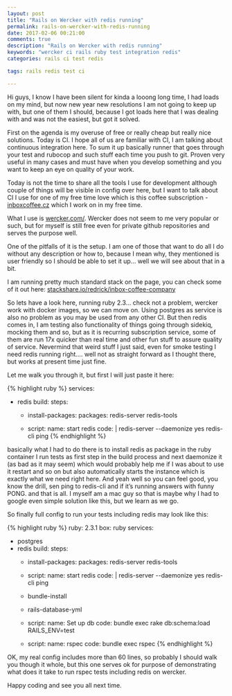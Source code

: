 ```yaml
---
layout: post
title: "Rails on Wercker with redis running"
permalink: rails-on-wercker-with-redis-running
date: 2017-02-06 00:21:00
comments: true
description: "Rails on Wercker with redis running"
keywords: "wercker ci rails ruby test integration redis"
categories: rails ci test redis

tags: rails redis test ci

---
```


Hi guys, I know I have been silent for kinda a looong long time, I had loads on my mind, but now new year new resolutions I am not going to keep up with, but one of them I should, because I got loads here that I was dealing with and was not the easiest, but got it solved.

First on the agenda is my overuse of free or really cheap but really nice solutions. Today is CI. I hope all of us are familiar with CI, I am talking about continuous integration here. To sum it up basically runner that goes through your test and rubocop and such stuff each time you push to git. Proven very useful in many cases and must have when you develop something and you want to keep an eye on quality of your work.

Today is not the time to share all the tools I use for development although couple of things will be visible in config over here, but I want to talk about CI I use for one of my free time love which is this coffee subscription - [inboxcoffee.cz](https://inboxcoffee.cz) which I work on in my free time.

What I use is [wercker.com/](http://www.wercker.com/). Wercker does not seem to me very popular or such, but for myself is still free even for private github repositories and serves the purpose well.

One of the pitfalls of it is the setup. I am one of those that want to do all I do without any description or how to, because I mean why, they mentioned is user friendly so I should be able to set it up… well we will see about that in a bit.

I am running pretty much standard stack on the page, you can check some of it out here: [stackshare.io/redrick/inbox-coffee-company](https://stackshare.io/redrick/inbox-coffee-company)

So lets have a look here, running ruby 2.3… check not a problem, wercker work with docker images, so we can move on. Using postgres as service is also no problem as you may be used from any other CI. But then redis comes in, I am testing also functionality of things going through sidekiq, mocking them and so, but as it is recurring subscription service, some of them are run 17x quicker than real time and other fun stuff to assure quality of service. Nevermind that weird stuff I just said, even for smoke testing I need redis running right…. well not as straight forward as I thought there, but works at present time just fine.

Let me walk you through it, but first I will just paste it here:

{% highlight ruby %}
services:
  - redis
build:
  steps:
    - install-packages:
      packages: redis-server redis-tools

    - script:
      name: start redis
      code: |
        redis-server --daemonize yes
        redis-cli ping
{% endhighlight %}

basically what I had to do there is to install redis as package in the ruby container I run tests as first step in the build process and next daemonize it (as bad as it may seem) which would probably help me if I was about to use it restart and so on but also automatically starts the instance which is exactly what we need right here. And yeah well so you can feel good, you know the drill, sen ping to redis-cli and if it’s running answers with funny PONG. and that is all. I myself am a mac guy so that is maybe why I had to google even simple solution like this, but we learn as we go.

So finally full config to run your tests including redis may look like this:

{% highlight ruby %}
ruby: 2.3.1
box: ruby
services:
  - postgres
  - redis
build:
  steps:
    - install-packages:
      packages: redis-server redis-tools

    - script:
      name: start redis
      code: |
        redis-server --daemonize yes
        redis-cli ping

    - bundle-install
    - rails-database-yml

    - script:
      name: Set up db
      code: bundle exec rake db:schema:load RAILS_ENV=test

    - script:
      name: rspec
      code: bundle exec rspec
{% endhighlight %}

OK, my real config includes more than 60 lines, so probably I should walk you though it whole, but this one serves ok for purpose of demonstrating what does it take to run rspec tests including redis on wercker.

Happy coding and see you all next time.
